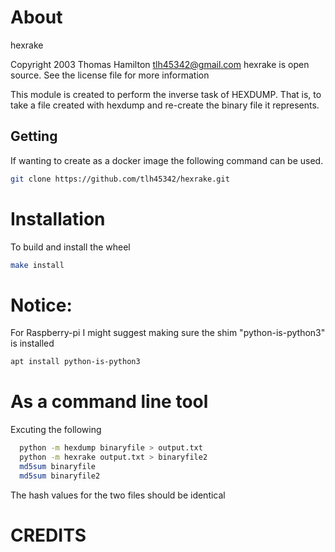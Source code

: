 # About

hexrake

Copyright 2003 Thomas Hamilton tlh45342@gmail.com
hexrake is open source.  See the license file for more information

This module is created to perform the inverse task of HEXDUMP.
That is, to take a file created with hexdump and re-create the binary file it represents.

## Getting

If wanting to create as a docker image the following command can be used.

```bash
git clone https://github.com/tlh45342/hexrake.git
```

# Installation

To build and install the wheel

```bash
make install
```

# Notice:

For Raspberry-pi I might suggest making sure the shim "python-is-python3" is installed

```bash
apt install python-is-python3
```

# As a command line tool

  Excuting the following

```bash
  python -m hexdump binaryfile > output.txt
  python -m hexrake output.txt > binaryfile2
  md5sum binaryfile
  md5sum binaryfile2
```
 
  The hash values for the two files should be identical
  
# CREDITS
